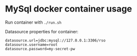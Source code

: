 # MySql docker container usage

Run container with 
`./run.sh`

Datasource properties for container:
```
datasource.url=jdbc:mysql://127.0.0.1:3306/rso
datasource.username=root
datasource.password=my-secret-pw
```